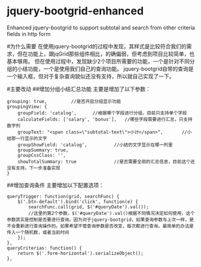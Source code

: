 # jquery-bootgrid-enhanced
Enhanced jquery-bootgrid to support subtotal and search from other criteria fields in http form

#为什么需要
在使用jquery-bootgrid的过程中发现，其样式是比较符合我们的需求，但在功能上，跟jqGrid那些组件相比，的确偏弱，但考虑到项目比较简单，也基本够用。
但在使用过程中，发现缺少2个项目所需要的功能，一个是针对不同分组的小结功能，一个是使用我们自己的查询功能。
jquery-bootgrid自带的查询是一个输入框，但对于复杂查询貌似还没有支持，所以就自己实现了一下。

#主要改动
##增加分组小结汇总功能
主要是增加了以下参数：
```
grouping: true,			//是否开启分组显示功能
groupingView: {
	groupField: 'catalog',		//根据哪个字段进行分组，目前只支持单个字段
	calculateFields: ['salary', 'bonus'],	//哪些字段需要进行汇总，只支持数字列
    groupText: "<span class=\"subtotal-text\">小计</span>",		//小结那一行显示的文字
    groupShowField: 'catalog',			//小结的文字显示在哪一列里
    groupSummary: true,					
    groupCssClass: '',
    showTotalSummary: true				//是否需要全部的汇总信息，目前这个还没有支持，下一步准备实现
}
```

##增加查询条件
主要增加以下配置选项：
```
queryTrigger: function(grid, searchFunc) {
	$('.btn-default').bind('click', function(e) {
        searchFunc.call(grid, $('#queryDate').val());	
        //这里的第2个参数，$('#queryDate').val()根据不同情况决定如何使用，这个参数其实是控制是否要进行查询。因为对于jquery-bootgrid，如果查询参数与上次一样，是不会重新进行查询操作的。如果希望不管查询参数是否改变，每次都进行查询，最简单的办法是传入一个随机数，或者当前时间
    });
},
queryCriterias: function() {
	return $('.form-horizontal').serializeObject();
},
```